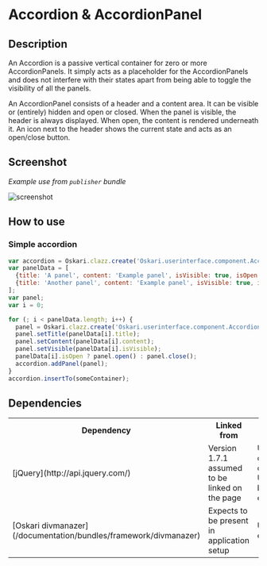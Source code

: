 # Accordion & AccordionPanel

## Description

An Accordion is a passive vertical container for zero or more AccordionPanels. It simply acts as a placeholder for the AccordionPanels and does not
interfere with their states apart from being able to toggle the visibility of all the panels.

An AccordionPanel consists of a header and a content area. It can be visible or (entirely) hidden and open or closed. When the panel is visible,
the header is always displayed. When open, the content is rendered underneath it. An icon next to the header shows the current state and acts as
an open/close button.

## Screenshot

*Example use from `publisher` bundle*

![screenshot](/images/bundles/accordion.png)

## How to use

### Simple accordion

```javascript
var accordion = Oskari.clazz.create('Oskari.userinterface.component.Accordion');
var panelData = [
  {title: 'A panel', content: 'Example panel', isVisible: true, isOpen: true},
  {title: 'Another panel', content: 'Example panel', isVisible: true, isOpen: false}
];
var panel;
var i = 0;

for (; i < panelData.length; i++) {
  panel = Oskari.clazz.create('Oskari.userinterface.component.AccordionPanel');
  panel.setTitle(panelData[i].title);
  panel.setContent(panelData[i].content);
  panel.setVisible(panelData[i].isVisible);
  panelData[i].isOpen ? panel.open() : panel.close();
  accordion.addPanel(panel);
}
accordion.insertTo(someContainer);
```

## Dependencies

<table class="table">
  <tr>
    <th>Dependency</th><th>Linked from</th><th>Purpose</th>
  </tr>
  <tr>
    <td> [jQuery](http://api.jquery.com/) </td>
    <td> Version 1.7.1 assumed to be linked on the page</td>
    <td> Used to create the component UI from begin to end</td>
  </tr>
  <tr>
    <td> [Oskari divmanazer](/documentation/bundles/framework/divmanazer) </td>
    <td> Expects to be present in application setup </td>
    <td> Used extensively</td>
  </tr>
</table>
